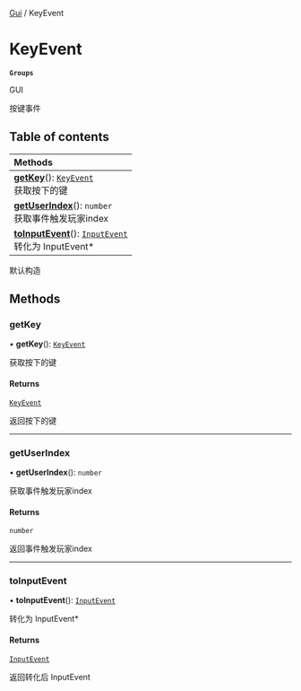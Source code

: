 [Gui](../groups/Gui.Gui.md) / KeyEvent

# KeyEvent <Badge type="tip" text="Class" /> <Score text="KeyEvent" />

**`Groups`**

GUI

按键事件

## Table of contents

| Methods |
| :-----|
| **[getKey](UI.KeyEvent.md#getkey)**(): [`KeyEvent`](UI.KeyEvent.md) <br> 获取按下的键|
| **[getUserIndex](UI.KeyEvent.md#getuserindex)**(): `number` <br> 获取事件触发玩家index|
| **[toInputEvent](UI.KeyEvent.md#toinputevent)**(): [`InputEvent`](UI.InputEvent.md) <br> 转化为 InputEvent*|

默认构造

## Methods

### getKey <Score text="getKey" /> 

• **getKey**(): [`KeyEvent`](UI.KeyEvent.md) <Badge type="tip" text="client" />

获取按下的键


#### Returns

[`KeyEvent`](UI.KeyEvent.md)

返回按下的键

___

### getUserIndex <Score text="getUserIndex" /> 

• **getUserIndex**(): `number` <Badge type="tip" text="client" />

获取事件触发玩家index


#### Returns

`number`

返回事件触发玩家index

___

### toInputEvent <Score text="toInputEvent" /> 

• **toInputEvent**(): [`InputEvent`](UI.InputEvent.md) <Badge type="tip" text="client" />

转化为 InputEvent*


#### Returns

[`InputEvent`](UI.InputEvent.md)

返回转化后 InputEvent

